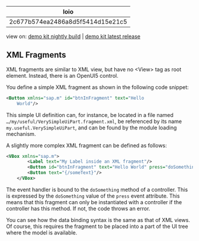 <!-- loio2c677b574ea2486a8d5f5414d15e21c5 -->

| loio |
| -----|
| 2c677b574ea2486a8d5f5414d15e21c5 |

<div id="loio">

view on: [demo kit nightly build](https://openui5nightly.hana.ondemand.com/#/topic/2c677b574ea2486a8d5f5414d15e21c5) | [demo kit latest release](https://openui5.hana.ondemand.com/#/topic/2c677b574ea2486a8d5f5414d15e21c5)</div>

## XML Fragments

XML fragments are similar to XML view, but have no <View\> tag as root element. Instead, there is an OpenUI5 control.

You define a simple XML fragment as shown in the following code snippet:

```xml
<Button xmlns="sap.m" id="btnInFragment" text="Hello
    World"/>
```

This simple UI definition can, for instance, be located in a file named `…/my/useful/VerySimpleUiPart.fragment.xml`, be referenced by its name `my.useful.VerySimpleUiPart`, and can be found by the module loading mechanism.

A slightly more complex XML fragment can be defined as follows:

```xml
<VBox xmlns="sap.m">
		<Label text="My Label inside an XML fragment"/>
		<Button id="btnInFragment" text="Hello World" press="doSomething"/>
		<Button text="{/someText}"/>
	</VBox>
```

The event handler is bound to the `doSomething` method of a controller. This is expressed by the `doSomething` value of the `press` event attribute. This means that this fragment can only be instantiated with a controller if the controller has this method. If not, the code throws an error.

You can see how the data binding syntax is the same as that of XML views. Of course, this requires the fragment to be placed into a part of the UI tree where the model is available.


